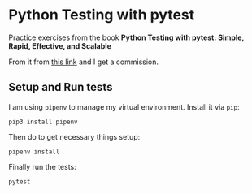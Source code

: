 # Python Testing with pytest

Practice exercises from the book **Python Testing with pytest: Simple, Rapid, Effective, and Scalable**

From it from [this link](https://amzn.to/3DIYPwN) and I get a commission.

## Setup and Run tests

I am using `pipenv` to manage my virtual environment. Install it via `pip`: 

    pip3 install pipenv

Then do to get necessary things setup:

    pipenv install

Finally run the tests:

    pytest
